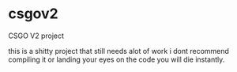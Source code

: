 # csgov2
CSGO V2 project

this is a shitty project that still needs alot of work i dont recommend compiling it or landing your eyes on the code you will die instantly.
